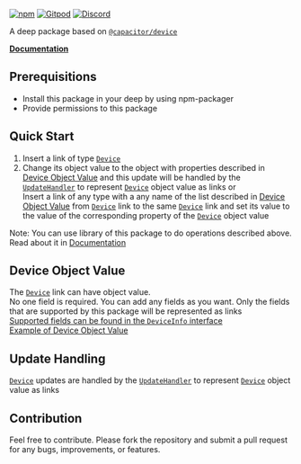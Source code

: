 [![npm](https://img.shields.io/npm/v/@deep-foundation/capacitor-device.svg)](https://www.npmjs.com/package/@deep-foundation/capacitor-device) 
[![Gitpod](https://img.shields.io/badge/Gitpod-ready--to--code-blue?logo=gitpod)](https://gitpod.io/#https://github.com/deep-foundation/capacitor-device) 
[![Discord](https://badgen.net/badge/icon/discord?icon=discord&label&color=purple)](https://discord.gg/deep-foundation)

A deep package based on [`@capacitor/device`](https://www.npmjs.com/package/@capacitor/device) 

**[Documentation]**

## Prerequisitions
- Install this package in your deep by using npm-packager
- Provide permissions to this package

## Quick Start

1. Insert a link of type [`Device`] 
2. Change its object value to the object with properties described in [Device Object Value](#md:device-object-value) and this update will be handled by the [`UpdateHandler`](https://freephoenix888.github.io/object-to-links-async-converter/classes/Package.html#UpdateHandler) to represent [`Device`] object value as links
or  
Insert a link of any type with a any name of the list described in [Device Object Value](#md:device-object-value) from [`Device`] link to the same [`Device`] link and set its value to the value of the corresponding property of the [`Device`] object value

Note: You can use library of this package to do operations described above. Read about it in [Documentation]

## Device Object Value

The [`Device`] link can have object value.  
No one field is required. You can add any fields as you want.  Only the fields that are supported by this package will be represented as links   
[Supported fields can be found in the `DeviceInfo` interface](https://deep-foundation.github.io/capacitor-device/types/DeviceInfo.html)  
[Example of Device Object Value](https://deep-foundation.github.io/capacitor-device/types/DeviceInfo.html#md:device-info-example)

## Update Handling

[`Device`] updates are handled by the [`UpdateHandler`](https://freephoenix888.github.io/object-to-links-async-converter/classes/Package.html#UpdateHandler) to represent [`Device`] object value as links

## Contribution

Feel free to contribute. Please fork the repository and submit a pull request for any bugs, improvements, or features.

[`Device`]: https://deep-foundation.github.io/capacitor-device/classes/Package.html#Device
[Documentation]: https://deep-foundation.github.io/capacitor-device/